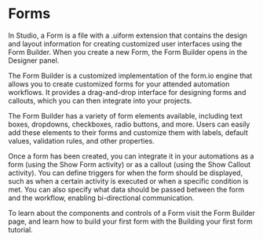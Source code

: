 ﻿# Forms

In Studio, a Form is a file with a .uiform extension that contains the design and
                                    layout information for creating customized user interfaces using
                                    the Form Builder. When you create a new Form, the
                                                Form Builder opens in the Designer
                                    panel.

The Form Builder is a customized implementation of the form.io engine that allows you to create customized forms for your attended automation workflows. It provides a drag-and-drop interface for designing forms and callouts, which you can then integrate into your projects.

The Form Builder has a variety of form elements available, including text boxes, dropdowns, checkboxes, radio buttons, and more. Users can easily add these elements to their forms and customize them with labels, default values, validation rules, and other properties.



Once a form has been created, you can integrate it in your automations as a form (using the Show Form activity) or as a callout (using the Show Callout activity). You can define triggers for when the form should be displayed, such as when a certain activity is executed or when a specific condition is met. You can also specify what data should be passed between the form and the workflow, enabling bi-directional communication.

To learn about the components and controls of a Form visit the Form Builder page, and learn how to build your first form
            with the Building your first form tutorial.
